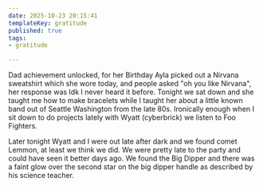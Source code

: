 ```yaml
---
date: 2025-10-23 20:15:41
templateKey: gratitude
published: true
tags:
- gratitude

---
```

Dad achievement unlocked, for her Birthday Ayla picked out a Nirvana sweatshirt
which she wore today, and people asked "oh you like Nirvana", her response was
Idk I never heard it before.  Tonight we sat down and she taught me how to make
bracelets while I taught her about a little known band out of Seattle
Washington from the late 80s.  Ironically enough when I sit down to do projects
lately with Wyatt (cyberbrick) we listen to Foo Fighters.

Later tonight Wyatt and I were out late after dark and we found comet Lemmon,
at least we think we did.  We were pretty late to the party and could have seen
it better days ago.  We found the Big Dipper and there was a faint glow over
the second star on the big dipper handle as described by his science teacher.
